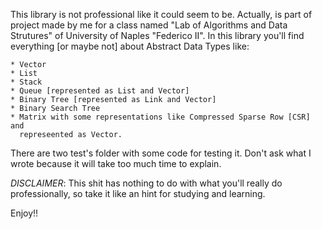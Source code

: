 This library is not professional like it could seem to be. Actually, is part of
project made by me for a class named "Lab of Algorithms and Data Strutures" of
University of Naples "Federico II".
In this library you'll find everything [or maybe not] about Abstract Data Types like:

    * Vector
    * List
    * Stack
    * Queue [represented as List and Vector]
    * Binary Tree [represented as Link and Vector]
    * Binary Search Tree
    * Matrix with some representations like Compressed Sparse Row [CSR] and
      represeented as Vector.

There are two test's folder with some code for testing it. Don't ask what I
wrote because it will take too much time to explain.

_DISCLAIMER_: This shit has nothing to do with what you'll really do
professionally, so take it like an hint for studying and learning.

Enjoy!!

